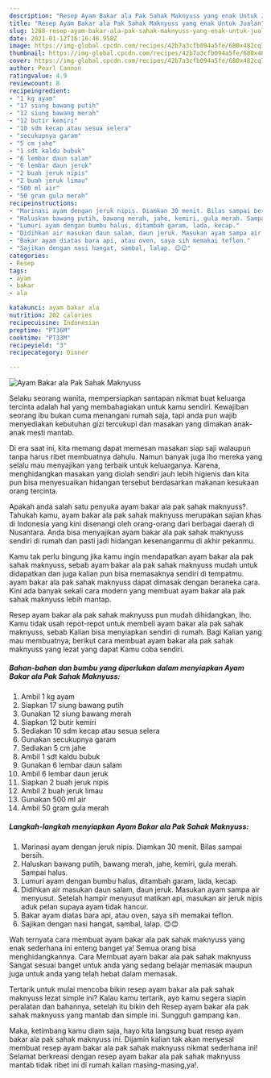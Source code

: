 ```yaml
---
description: "Resep Ayam Bakar ala Pak Sahak Maknyuss yang enak Untuk Jualan"
title: "Resep Ayam Bakar ala Pak Sahak Maknyuss yang enak Untuk Jualan"
slug: 1288-resep-ayam-bakar-ala-pak-sahak-maknyuss-yang-enak-untuk-jualan
date: 2021-01-12T16:16:46.958Z
image: https://img-global.cpcdn.com/recipes/42b7a3cfb094a5fe/680x482cq70/ayam-bakar-ala-pak-sahak-maknyuss-foto-resep-utama.jpg
thumbnail: https://img-global.cpcdn.com/recipes/42b7a3cfb094a5fe/680x482cq70/ayam-bakar-ala-pak-sahak-maknyuss-foto-resep-utama.jpg
cover: https://img-global.cpcdn.com/recipes/42b7a3cfb094a5fe/680x482cq70/ayam-bakar-ala-pak-sahak-maknyuss-foto-resep-utama.jpg
author: Pearl Cannon
ratingvalue: 4.9
reviewcount: 8
recipeingredient:
- "1 kg ayam"
- "17 siung bawang putih"
- "12 siung bawang merah"
- "12 butir kemiri"
- "10 sdm kecap atau sesua selera"
- "secukupnya garam"
- "5 cm jahe"
- "1 sdt kaldu bubuk"
- "6 lembar daun salam"
- "6 lembar daun jeruk"
- "2 buah jeruk nipis"
- "2 buah jeruk limau"
- "500 ml air"
- "50 gram gula merah"
recipeinstructions:
- "Marinasi ayam dengan jeruk nipis. Diamkan 30 menit. Bilas sampai bersih."
- "Haluskan bawang putih, bawang merah, jahe, kemiri, gula merah. Sampai halus."
- "Lumuri ayam dengan bumbu halus, ditambah garam, lada, kecap."
- "Didihkan air masukan daun salam, daun jeruk. Masukan ayam sampa air menyusut. Setelah hampir menyusut matikan api, masukan air jeruk nipis aduk pelan supaya ayam tidak hancur."
- "Bakar ayam diatas bara api, atau oven, saya sih memakai teflon."
- "Sajikan dengan nasi hangat, sambal, lalap. 😊😊"
categories:
- Resep
tags:
- ayam
- bakar
- ala

katakunci: ayam bakar ala 
nutrition: 202 calories
recipecuisine: Indonesian
preptime: "PT36M"
cooktime: "PT33M"
recipeyield: "3"
recipecategory: Dinner

---
```



![Ayam Bakar ala Pak Sahak Maknyuss](https://img-global.cpcdn.com/recipes/42b7a3cfb094a5fe/680x482cq70/ayam-bakar-ala-pak-sahak-maknyuss-foto-resep-utama.jpg)

Selaku seorang wanita, mempersiapkan santapan nikmat buat keluarga tercinta adalah hal yang membahagiakan untuk kamu sendiri. Kewajiban seorang ibu bukan cuma menangani rumah saja, tapi anda pun wajib menyediakan kebutuhan gizi tercukupi dan masakan yang dimakan anak-anak mesti mantab.

Di era  saat ini, kita memang dapat memesan masakan siap saji walaupun tanpa harus ribet membuatnya dahulu. Namun banyak juga lho mereka yang selalu mau menyajikan yang terbaik untuk keluarganya. Karena, menghidangkan masakan yang diolah sendiri jauh lebih higienis dan kita pun bisa menyesuaikan hidangan tersebut berdasarkan makanan kesukaan orang tercinta. 



Apakah anda salah satu penyuka ayam bakar ala pak sahak maknyuss?. Tahukah kamu, ayam bakar ala pak sahak maknyuss merupakan sajian khas di Indonesia yang kini disenangi oleh orang-orang dari berbagai daerah di Nusantara. Anda bisa menyajikan ayam bakar ala pak sahak maknyuss sendiri di rumah dan pasti jadi hidangan kesenanganmu di akhir pekanmu.

Kamu tak perlu bingung jika kamu ingin mendapatkan ayam bakar ala pak sahak maknyuss, sebab ayam bakar ala pak sahak maknyuss mudah untuk didapatkan dan juga kalian pun bisa memasaknya sendiri di tempatmu. ayam bakar ala pak sahak maknyuss dapat dimasak dengan beraneka cara. Kini ada banyak sekali cara modern yang membuat ayam bakar ala pak sahak maknyuss lebih mantap.

Resep ayam bakar ala pak sahak maknyuss pun mudah dihidangkan, lho. Kamu tidak usah repot-repot untuk membeli ayam bakar ala pak sahak maknyuss, sebab Kalian bisa menyiapkan sendiri di rumah. Bagi Kalian yang mau membuatnya, berikut cara membuat ayam bakar ala pak sahak maknyuss yang lezat yang dapat Kamu coba sendiri.

<!--inarticleads1-->

##### Bahan-bahan dan bumbu yang diperlukan dalam menyiapkan Ayam Bakar ala Pak Sahak Maknyuss:

1. Ambil 1 kg ayam
1. Siapkan 17 siung bawang putih
1. Gunakan 12 siung bawang merah
1. Siapkan 12 butir kemiri
1. Sediakan 10 sdm kecap atau sesua selera
1. Gunakan secukupnya garam
1. Sediakan 5 cm jahe
1. Ambil 1 sdt kaldu bubuk
1. Gunakan 6 lembar daun salam
1. Ambil 6 lembar daun jeruk
1. Siapkan 2 buah jeruk nipis
1. Ambil 2 buah jeruk limau
1. Gunakan 500 ml air
1. Ambil 50 gram gula merah




<!--inarticleads2-->

##### Langkah-langkah menyiapkan Ayam Bakar ala Pak Sahak Maknyuss:

1. Marinasi ayam dengan jeruk nipis. Diamkan 30 menit. Bilas sampai bersih.
1. Haluskan bawang putih, bawang merah, jahe, kemiri, gula merah. Sampai halus.
1. Lumuri ayam dengan bumbu halus, ditambah garam, lada, kecap.
1. Didihkan air masukan daun salam, daun jeruk. Masukan ayam sampa air menyusut. Setelah hampir menyusut matikan api, masukan air jeruk nipis aduk pelan supaya ayam tidak hancur.
1. Bakar ayam diatas bara api, atau oven, saya sih memakai teflon.
1. Sajikan dengan nasi hangat, sambal, lalap. 😊😊




Wah ternyata cara membuat ayam bakar ala pak sahak maknyuss yang enak sederhana ini enteng banget ya! Semua orang bisa menghidangkannya. Cara Membuat ayam bakar ala pak sahak maknyuss Sangat sesuai banget untuk anda yang sedang belajar memasak maupun juga untuk anda yang telah hebat dalam memasak.

Tertarik untuk mulai mencoba bikin resep ayam bakar ala pak sahak maknyuss lezat simple ini? Kalau kamu tertarik, ayo kamu segera siapin peralatan dan bahannya, setelah itu bikin deh Resep ayam bakar ala pak sahak maknyuss yang mantab dan simple ini. Sungguh gampang kan. 

Maka, ketimbang kamu diam saja, hayo kita langsung buat resep ayam bakar ala pak sahak maknyuss ini. Dijamin kalian tak akan menyesal membuat resep ayam bakar ala pak sahak maknyuss nikmat sederhana ini! Selamat berkreasi dengan resep ayam bakar ala pak sahak maknyuss mantab tidak ribet ini di rumah kalian masing-masing,ya!.

